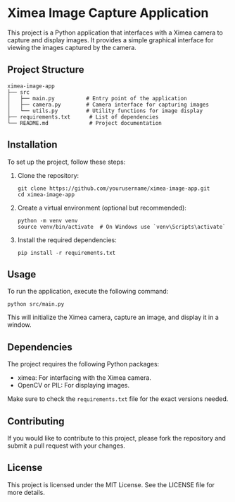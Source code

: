 # Ximea Image Capture Application

This project is a Python application that interfaces with a Ximea camera to capture and display images. It provides a simple graphical interface for viewing the images captured by the camera.

## Project Structure

```
ximea-image-app
├── src
│   ├── main.py          # Entry point of the application
│   ├── camera.py        # Camera interface for capturing images
│   └── utils.py         # Utility functions for image display
├── requirements.txt      # List of dependencies
└── README.md             # Project documentation
```

## Installation

To set up the project, follow these steps:

1. Clone the repository:
   ```
   git clone https://github.com/yourusername/ximea-image-app.git
   cd ximea-image-app
   ```

2. Create a virtual environment (optional but recommended):
   ```
   python -m venv venv
   source venv/bin/activate  # On Windows use `venv\Scripts\activate`
   ```

3. Install the required dependencies:
   ```
   pip install -r requirements.txt
   ```

## Usage

To run the application, execute the following command:

```
python src/main.py
```

This will initialize the Ximea camera, capture an image, and display it in a window.

## Dependencies

The project requires the following Python packages:

- ximea: For interfacing with the Ximea camera.
- OpenCV or PIL: For displaying images.

Make sure to check the `requirements.txt` file for the exact versions needed.

## Contributing

If you would like to contribute to this project, please fork the repository and submit a pull request with your changes.

## License

This project is licensed under the MIT License. See the LICENSE file for more details.